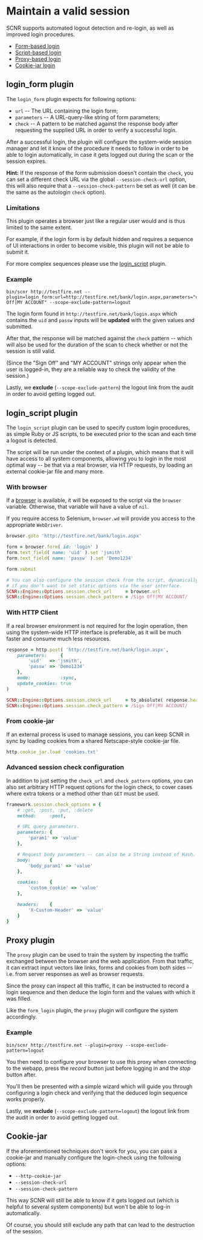 # Maintain a valid session

SCNR supports automated logout detection and re-login, as well as improved login procedures.

* [Form-based login](#login_form-plugin)
* [Script-based login](#login_script-plugin)
* [Proxy-based login](#proxy-plugin)
* [Cookie-jar login](#cookie-jar)

## login_form plugin

The `login_form` plugin expects for following options:

* `url` -- The URL containing the login form;
* `parameters` -- A URL-query-like string of form parameters;
* `check` -- A pattern to be matched against the response body after requesting
  the supplied URL in order to verify a successful login.

After a successful login, the plugin will configure the system-wide session manager
and let it know of the procedure it needs to follow in order to be able to login
automatically, in case it gets logged out during the scan or the session expires.

**Hint:** If the response of the form submission doesn't contain the `check`, 
you can set a different check URL via the global `--session-check-url` option, 
this will also require that a `--session-check-pattern` be set as well (it can 
be the same as the autologin `check` option).

### Limitations

This plugin operates a browser just like a regular user would and is thus limited
to the same extent.

For example, if the login form is by default hidden and requires a sequence of UI
interactions in order to become visible, this plugin will not be able to submit it.

For more complex sequences please use the [login_script](#login-script-plugin) plugin.

### Example

    bin/scnr http://testfire.net --plugin=login_form:url=http://testfire.net/bank/login.aspx,parameters="uid=jsmith&passw=Demo1234",check="Sign Off|MY ACCOUNT" --scope-exclude-pattern=logout

The login form found in `http://testfire.net/bank/login.aspx` which contains the
`uid` and `passw` inputs will be **updated** with the given values and submitted.

After that, the response will be matched against the `check` pattern -- which will
also be used for the duration of the scan to check whether or not the session is still valid.

(Since the "Sign Off" and "MY ACCOUNT" strings only appear when the user is logged-in, 
they are a reliable way to check the validity of the session.)

Lastly, we **exclude** (`--scope-exclude-pattern`) the logout link from the audit in order to avoid getting logged out.

## login_script plugin

The `login_script` plugin can be used to specify custom login procedures, as simple
Ruby or JS scripts, to be executed prior to the scan and each time a logout is detected.

The script will be run under the context of a plugin, which means that it will 
have access to all system components, allowing you to login in the most optimal
way -- be that via a real browser, via HTTP requests, by loading an external 
cookie-jar file and many more.

### With browser

If a [browser](http://watir.com/) is available, it will be exposed to the script
via the `browser` variable. Otherwise, that variable will have a value of `nil`.

If you require access to Selenium, `browser.wd` will provide you access to the appropriate `WebDriver`.

```ruby
browser.goto 'http://testfire.net/bank/login.aspx'

form = browser.form( id: 'login' )
form.text_field( name: 'uid' ).set 'jsmith'
form.text_field( name: 'passw' ).set 'Demo1234'

form.submit

# You can also configure the session check from the script, dynamically,
# if you don't want to set static options via the user interface.
SCNR::Engine::Options.session.check_url     = browser.url
SCNR::Engine::Options.session.check_pattern = /Sign Off|MY ACCOUNT/
```

### With HTTP Client

If a real browser environment is not required for the login operation, then using 
the system-wide HTTP interface is preferable, as it will be much faster and consume 
much less resources.

```ruby
response = http.post( 'http://testfire.net/bank/login.aspx',
    parameters:     {
        'uid'   => 'jsmith',
        'passw' => 'Demo1234'
    },
    mode:           :sync,
    update_cookies: true
)

SCNR::Engine::Options.session.check_url     = to_absolute( response.headers.location, response.url )
SCNR::Engine::Options.session.check_pattern = /Sign Off|MY ACCOUNT/
```

### From cookie-jar

If an external process is used to manage sessions, you can keep SCNR in sync by
loading cookies from a shared Netscape-style cookie-jar file.

```ruby
http.cookie_jar.load 'cookies.txt'
```

### Advanced session check configuration

In addition to just setting the `check_url` and `check_pattern` options, you can
also set arbitrary HTTP request options for the login check, to cover cases where
extra tokens or a method other than `GET` must be used.

```ruby
framework.session.check_options = {
    # :get, :post, :put, :delete
    method:     :post,

    # URL query parameters.
    parameters: {
        'param1' => 'value'
    },

    # Request body parameters -- can also be a String instead of Hash.
    body:       {
        'body_param1' => 'value'
    },

    cookies:    {
        'custom_cookie' => 'value'
    },

    headers:    {
        'X-Custom-Header' => 'value'
    }
}
```

## Proxy plugin

The `proxy` plugin can be used to train the system by inspecting the traffic
exchanged between the browser and the web application. From that traffic, it can
extract input vectors like links, forms and cookies from both sides -- i.e. from
server responses as well as browser requests.

Since the proxy can inspect all this traffic, it can be instructed to record a
login sequence and then deduce the login form and the values with which it was filled.

Like the `form_login` plugin, the `proxy` plugin will configure the system accordingly.

### Example

    bin/scnr http://testfire.net --plugin=proxy --scope-exclude-pattern=logout

You then need to configure your browser to use this proxy when connecting to the
webapp, press the _record_ button just before logging in and the _stop_ button after.

You'll then be presented with a simple wizard which will guide you through configuring
a login check and verifying that the deduced login sequence works properly.

Lastly, we **exclude** (`--scope-exclude-pattern=logout`) the logout link from the audit in order to avoid getting logged out.

## Cookie-jar

If the aforementioned techniques don't work for you, you can pass a cookie-jar and manually configure the login-check using the following options:

* `--http-cookie-jar`
* `--session-check-url`
* `--session-check-pattern`

This way SCNR will still be able to know if it gets logged out (which is helpful to several system components) but won't be able to log-in automatically.

Of course, you should still exclude any path that can lead to the destruction of the session.
